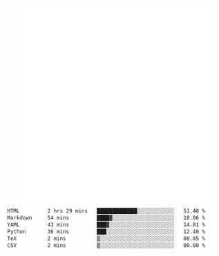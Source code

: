 <div align="center">
    <a href="https://konst.fish">
        <img src="https://raw.githubusercontent.com/konstfish/konstfish/master/fish.svg" alt="Logo" width="450"/>
    </a>
</div>

<!--START_SECTION:waka-->

```text
HTML         2 hrs 29 mins   █████████████░░░░░░░░░░░░   51.48 %
Markdown     54 mins         ████▓░░░░░░░░░░░░░░░░░░░░   18.86 %
YAML         43 mins         ███▓░░░░░░░░░░░░░░░░░░░░░   14.81 %
Python       36 mins         ███░░░░░░░░░░░░░░░░░░░░░░   12.40 %
TeX          2 mins          ▒░░░░░░░░░░░░░░░░░░░░░░░░   00.85 %
CSV          2 mins          ▒░░░░░░░░░░░░░░░░░░░░░░░░   00.80 %
```

<!--END_SECTION:waka-->
